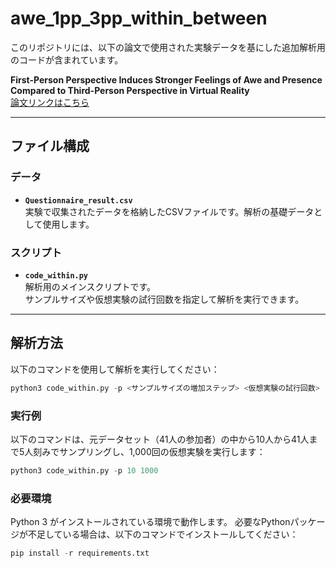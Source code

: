 # awe_1pp_3pp_within_between

このリポジトリには、以下の論文で使用された実験データを基にした追加解析用のコードが含まれています。

**First-Person Perspective Induces Stronger Feelings of Awe and Presence Compared to Third-Person Perspective in Virtual Reality**  
[論文リンクはこちら](https://dl.acm.org/doi/10.1145/3678957.3685753)

---

## ファイル構成

### データ
- **`Questionnaire_result.csv`**  
  実験で収集されたデータを格納したCSVファイルです。解析の基礎データとして使用します。

### スクリプト
- **`code_within.py`**  
  解析用のメインスクリプトです。  
  サンプルサイズや仮想実験の試行回数を指定して解析を実行できます。

---

## 解析方法

以下のコマンドを使用して解析を実行してください：

```python
python3 code_within.py -p <サンプルサイズの増加ステップ> <仮想実験の試行回数>
```

### 実行例

以下のコマンドは、元データセット（41人の参加者）の中から10人から41人まで5人刻みでサンプリングし、1,000回の仮想実験を実行します：

```python
python3 code_within.py -p 10 1000
```

### 必要環境
Python 3 がインストールされている環境で動作します。
必要なPythonパッケージが不足している場合は、以下のコマンドでインストールしてください：

```python
pip install -r requirements.txt
```
